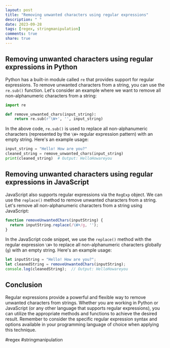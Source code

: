 ```yaml
---
layout: post
title: "Removing unwanted characters using regular expressions"
description: " "
date: 2023-09-28
tags: [regex, stringmanipulation]
comments: true
share: true
---
```


## Removing unwanted characters using regular expressions in Python

Python has a built-in module called `re` that provides support for regular expressions. To remove unwanted characters from a string, you can use the `re.sub()` function. Let's consider an example where we want to remove all non-alphanumeric characters from a string:

```python
import re

def remove_unwanted_chars(input_string):
    return re.sub(r'\W+', '', input_string)
```

In the above code, `re.sub()` is used to replace all non-alphanumeric characters (represented by the `\W+` regular expression pattern) with an empty string. Here's an example usage:

```python
input_string = "Hello! How are you?"
cleaned_string = remove_unwanted_chars(input_string)
print(cleaned_string)  # Output: HelloHowareyou
```

## Removing unwanted characters using regular expressions in JavaScript

JavaScript also supports regular expressions via the `RegExp` object. We can use the `replace()` method to remove unwanted characters from a string. Let's remove all non-alphanumeric characters from a string using JavaScript:

```javascript
function removeUnwantedChars(inputString) {
  return inputString.replace(/\W+/g, '');
}
```

In the JavaScript code snippet, we use the `replace()` method with the regular expression `\W+` to replace all non-alphanumeric characters globally (`g`) with an empty string. Here's an example usage:

```javascript
let inputString = "Hello! How are you?";
let cleanedString = removeUnwantedChars(inputString);
console.log(cleanedString);  // Output: HelloHowareyou
```

## Conclusion

Regular expressions provide a powerful and flexible way to remove unwanted characters from strings. Whether you are working in Python or JavaScript (or any other language that supports regular expressions), you can utilize the appropriate methods and functions to achieve the desired result. Remember to consider the specific regular expression syntax and options available in your programming language of choice when applying this technique.

#regex #stringmanipulation